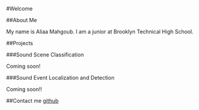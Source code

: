 #Welcome

##About Me

My name is Aliaa Mahgoub. I am a junior at Brooklyn Technical High School.

##Projects

###Sound Scene Classification

Coming soon!

###Sound Event Localization and Detection

Coming soon!!

##Contact me
[github](https://github.com/AliaaMahgoub)
